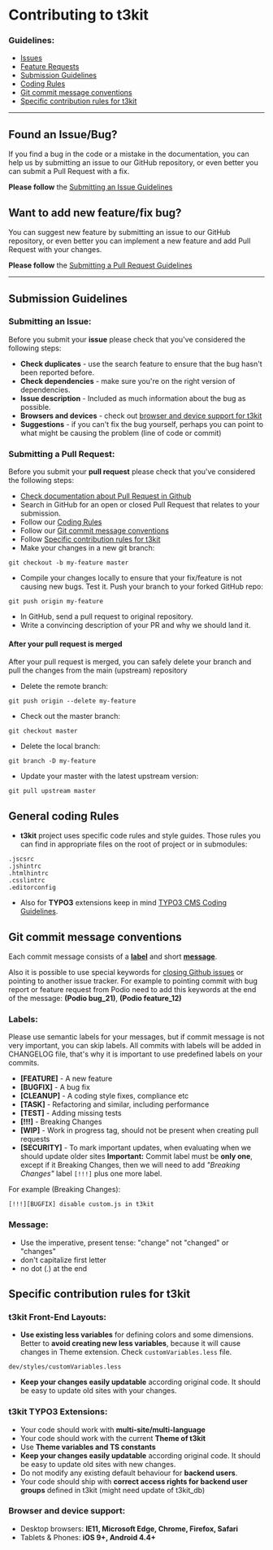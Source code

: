 # Contributing to t3kit

### Guidelines:
- [Issues](#found-an-issuebug)
- [Feature Requests](#want-to-add-new-featurefix-bug)
- [Submission Guidelines](#submission-guidelines)
- [Coding Rules](#general-coding-rules)
- [Git commit message conventions](#git-commit-message-conventions)
- [Specific contribution rules for t3kit](#specific-contribution-rules-for-t3kit)

***

## Found an Issue/Bug?
If you find a bug in the code or a mistake in the documentation, you can help us by submitting an issue to our GitHub repository, or even better you can submit a Pull Request with a fix.

**Please follow** the [Submitting an Issue Guidelines](#submitting-an-issue)


## Want to add new feature/fix bug?
You can suggest new feature by submitting an issue to our GitHub repository, or even better you can implement a new feature and add Pull Request with your changes.

**Please follow** the [Submitting a Pull Request Guidelines](#submitting-a-pull-request)

***

## Submission Guidelines

### Submitting an Issue:
Before you submit your **issue** please check that you've considered the following steps:

- **Check duplicates** - use the search feature to ensure that the bug hasn't been reported before.
- **Check dependencies** - make sure you're on the right version of dependencies.
- **Issue description** - Included as much information about the bug as possible.
- **Browsers and devices** - check out [browser and device support for t3kit](#browser-and-device-support)
- **Suggestions** -  if you can't fix the bug yourself, perhaps you can point to what might be causing the problem (line of code or commit)

### Submitting a Pull Request:
Before you submit your **pull request**  please check that you've considered the following steps:


- [Check documentation about Pull Request in Github](https://help.github.com/articles/using-pull-requests/)
- Search in GitHub for an open or closed Pull Request that relates to your submission.
- Follow our [Coding Rules](#general-coding-rules)
- Follow our [Git commit message conventions](#git-commit-message-conventions)
- Follow [Specific contribution rules for t3kit](#specific-contribution-rules-for-t3kit)
- Make your changes in a new git branch:
```shell
git checkout -b my-feature master
```
- Compile your changes locally to ensure that your fix/feature is not causing new bugs. Test it.
Push your branch to your forked GitHub repo:
```shell
git push origin my-feature
```
- In GitHub, send a pull request to original repository.
- Write a convincing description of your PR and why we should land it.


#### After your pull request is merged

After your pull request is merged, you can safely delete your branch and pull the changes from the main (upstream) repository

- Delete the remote branch:
```shell
git push origin --delete my-feature
```
- Check out the master branch:
```shell
git checkout master
```
- Delete the local branch:
```shell
git branch -D my-feature
```
- Update your master with the latest upstream version:
```shell
git pull upstream master
```


## General coding Rules

- **t3kit** project uses specific code rules and style guides. Those rules you can find in appropriate files on the root of project or in submodules:
```
.jscsrc
.jshintrc
.htmlhintrc
.csslintrc
.editorconfig
```
- Also for **TYPO3** extensions keep in mind [TYPO3 CMS Coding Guidelines](https://docs.typo3.org/typo3cms/CodingGuidelinesReference/Index.html).


## Git commit message conventions

Each commit message consists of a **[label](#labels)** and short **[message](#message)**.

Also it is possible to use special keywords for [closing Github issues](https://help.github.com/articles/closing-issues-via-commit-messages/) or pointing to another issue tracker.
For example to pointing commit with bug report or feature request from Podio need to add this keywords at the end of the message: **(Podio bug_21)**, **(Podio feature_12)**

### Labels:
Please use semantic labels for your messages, but if commit message is not very important, you can skip labels. All commits with labels will be added in CHANGELOG file, that's why it is important to use predefined labels on your commits.

* **[FEATURE]** - A new feature
* **[BUGFIX]** - A bug fix
* **[CLEANUP]** - A coding style fixes, compliance etc
* **[TASK]** - Refactoring and similar, including performance
* **[TEST]** - Adding missing tests
* **[!!!]** - Breaking Changes
* **[WIP]** - Work in progress tag, should not be present when creating pull requests
* **[SECURITY]** - To mark important updates, when evaluating when we should update older sites
**Important:** Commit label must be **only one**, except if it Breaking Changes, then we will need to add _"Breaking Changes"_ label `[!!!]` plus one more label.


For example (Breaking Changes):
```
[!!!][BUGFIX] disable custom.js in t3kit
```

### Message:

- Use the imperative, present tense: "change" not "changed" or "changes"
- don't capitalize first letter
- no dot (.) at the end


## Specific contribution rules for t3kit

### t3kit Front-End Layouts:
- **Use existing less variables** for defining colors and some dimensions. Better to **avoid creating new less variables**, because it will cause changes in Theme extension. Check `customVariables.less` file.
```
dev/styles/customVariables.less
```
- **Keep your changes easily updatable** according original code. It should be easy to update old sites with your changes.


### t3kit TYPO3 Extensions:

- Your code should work with **multi-site/multi-language**
- Your code should work with the current **Theme of t3kit**
- Use **Theme variables and TS constants**
- **Keep your changes easily updatable** according original code. It should be easy to update old sites with new changes.
- Do not modify any existing default behaviour for **backend users**.
- Your code should ship with **correct access rights for backend user groups** defined in t3kit (might need update of t3kit_db)

### Browser and device support:
- Desktop browsers: **IE11, Microsoft Edge, Chrome, Firefox, Safari**
- Tablets & Phones: **iOS 9+, Android 4.4+**
